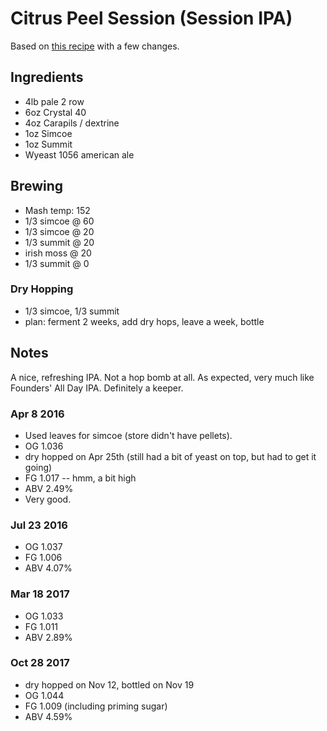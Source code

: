 # Citrus Peel Session (Session IPA)

Based on [this recipe](http://www.craftedpours.com/homebrew-recipe/founders-all-day-ipa-clone-homebrew-recipe)
with a few changes.

## Ingredients

* 4lb pale 2 row
* 6oz Crystal 40
* 4oz Carapils / dextrine
* 1oz Simcoe
* 1oz Summit
* Wyeast 1056 american ale

## Brewing

* Mash temp: 152
* 1/3 simcoe @ 60
* 1/3 simcoe @ 20
* 1/3 summit @ 20
* irish moss @ 20
* 1/3 summit @ 0

### Dry Hopping
* 1/3 simcoe, 1/3 summit
* plan: ferment 2 weeks, add dry hops, leave a week, bottle

## Notes

A nice, refreshing IPA. Not a hop bomb at all. As expected, very much
like Founders' All Day IPA. Definitely a keeper.

### Apr 8 2016
* Used leaves for simcoe (store didn't have pellets).
* OG 1.036
* dry hopped on Apr 25th (still had a bit of yeast on top, but had to get it going)
* FG 1.017 -- hmm, a bit high
* ABV 2.49%
* Very good.

### Jul 23 2016
* OG 1.037
* FG 1.006
* ABV 4.07%

### Mar 18 2017
* OG 1.033
* FG 1.011
* ABV 2.89%

### Oct 28 2017
* dry hopped on Nov 12, bottled on Nov 19
* OG 1.044
* FG 1.009 (including priming sugar)
* ABV 4.59%

